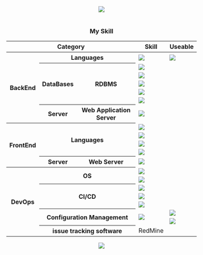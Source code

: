 <div align="center">
  <img src="https://capsule-render.vercel.app/api?type=waving&color=auto&height=300&section=header&text=Introduce%20MySelf&fontSize=90&fontAlign=50&fontAlignY=30&desc=Gyuil%20GitRepository&descSize=50&descAlignY=60" />
</div>
<br>
<div align="center">
  <h3>My Skill</h3>
   <table>
     <thead>
      <tr>
        <th colspan="3" rowspan="2">Category</th>
        <th rowspan="2">Skill</th>
        <th>Useable</th>
      </tr>
     </thead>
     <tbody>
      <tr>
        <th rowspan="7">BackEnd</th>
        <th colspan="2">Languages</th>
        <td><img src="https://img.shields.io/badge/java-%23ED8B00.svg?style=for-the-badge&logo=openjdk&logoColor=white"/</td>
        <td><img src="https://img.shields.io/badge/spring-%236DB33F.svg?style=for-the-badge&logo=spring&logoColor=white"/></td>
      </tr>
      <tr>
        <th rowspan="5">DataBases</th>
        <th rowspan="5">RDBMS</th>
        <td><img src="https://img.shields.io/badge/MariaDB-003545?style=for-the-badge&logo=mariadb&logoColor=white"/></td>
        <td></td>
      </tr>
      <tr>
        <td>
          <img src="https://img.shields.io/badge/postgres-%23316192.svg?style=for-the-badge&logo=postgresql&logoColor=white"/>
        </td>
        <td></td>
      </tr>
      <tr>
        <td>
          <img src="https://img.shields.io/badge/Microsoft%20SQL%20Server-CC2927?style=for-the-.badge&logo=microsoft%20sql%20server&logoColor=white"/>
        </td>
        <td></td>
      </tr>
      <tr>
        <td>
          <img src="https://img.shields.io/badge/mysql-4479A1.svg?style=for-the-badge&logo=mysql&logoColor=white"/>
        </td>
        <td></td>
      </tr>
      <tr>
        <td>
          <img src="https://img.shields.io/badge/Oracle-F80000?style=for-the-badge&logo=oracle&logoColor=white"/>
        </td>
        <td></td>
      </tr>
      <tr>
        <th>Server</th>
        <th>Web Application Server</th>
        <td><img src="https://img.shields.io/badge/apache%20tomcat-%23F8DC75.svg?style=for-the-badge&logo=apache-tomcat&logoColor=black"/></td>
        <td></td>
      </tr>
      <tr>
        <th rowspan="5">FrontEnd</th>
        <th colspan="2" rowspan="4">Languages</th>
        <td><img src="https://img.shields.io/badge/javascript-%23323330.svg?style=for-the-badge&logo=javascript&logoColor=%23F7DF1E"/></td>
        <td></td>
      </tr>
      <tr>
        <td>
          <img src="https://img.shields.io/badge/html5-%23E34F26.svg?style=for-the-badge&logo=html5&logoColor=white"/>
        </td>
        <td></td>
      </tr>
      <tr>
        <td>
          <img src="https://img.shields.io/badge/css3-%231572B6.svg?style=for-the-badge&logo=css3&logoColor=white" />
        </td>
        <td></td>
      </tr>
       <tr>
         <td>
           <img src="https://img.shields.io/badge/typescript-%23007ACC.svg?style=for-the-badge&logo=typescript&logoColor=white"/>
         </td>
         <td></td>
       </tr>
       <tr>
        <th>Server</th>
        <th>Web Server</th>
        <td><img src="https://img.shields.io/badge/nginx-%23009639.svg?style=for-the-badge&logo=nginx&logoColor=white"/></td>
        <td></td>
      </tr>
       <tr>
         <th rowspan="8">DevOps</th>
         <th rowspan="2" colspan="2">OS</th>
         <td><img src="https://img.shields.io/badge/Linux-FCC624?style=for-the-badge&logo=linux&logoColor=black"/></td>
         <td></td>
       </tr>
       <tr>
        <td><img src="https://img.shields.io/badge/Windows-0078D6?style=for-the-badge&logo=windows&logoColor=white"></td>
         <td></td>
       </tr>
       <tr>
         <th rowspan="3" colspan="2">CI/CD</th>
         <td><img src="https://img.shields.io/badge/jenkins-%232C5263.svg?style=for-the-badge&logo=jenkins&logoColor=white"></td>
         <td></td>
       </tr>
       <tr>
         <td><img src="https://img.shields.io/badge/docker-%230db7ed.svg?style=for-the-badge&logo=docker&logoColor=white"/></td>
         <td></td>
       </tr>
       <tr>
         <td><img src="https://img.shields.io/badge/kubernetes-%23326ce5.svg?style=for-the-badge&logo=kubernetes&logoColor=white"/></td>
         <td></td>
       </tr>
       <tr>
         <th colspan="2" rowspan="2">Configuration Management</th>
         <td rowspan="2"><img src="https://img.shields.io/badge/git-%23F05033.svg?style=for-the-badge&logo=git&logoColor=white"/></td>
         <td><img src="https://img.shields.io/badge/github-%23121011.svg?style=for-the-badge&logo=github&logoColor=white"/></td>
       </tr>
       <tr>
         <td><img src="https://img.shields.io/badge/gitlab-%23181717.svg?style=for-the-badge&logo=gitlab&logoColor=white"/></td>
       </tr>
       <tr>
         <th colspan="2">
           issue tracking software
         </th>
         <td>RedMine</td>
         <td></td>
       </tr>
     </tbody>
  </table>
</div>
<div align="center">
  <img src="https://capsule-render.vercel.app/api?type=waving&color=auto&height=300&section=footer&text=&fontSize=90&fontAlign=50&fontAlignY=30&desc=&descSize=50&descAlignY=60" />
</div>
